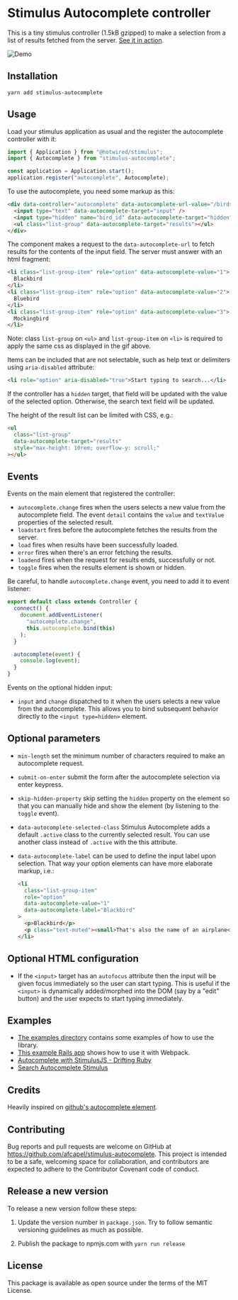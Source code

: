 # Stimulus Autocomplete controller

This is a tiny stimulus controller (1.5kB gzipped) to make a selection from a
list of results fetched from the server. [See it in action](https://stimulus-autocomplete.netlify.app/).

![Demo](https://media.giphy.com/media/5dYbYLVX4fSbbdyN84/giphy.gif)

## Installation

```plain
yarn add stimulus-autocomplete
```

## Usage

Load your stimulus application as usual and the register the autocomplete
controller with it:

```javascript
import { Application } from "@hotwired/stimulus";
import { Autocomplete } from "stimulus-autocomplete";

const application = Application.start();
application.register("autocomplete", Autocomplete);
```

To use the autocomplete, you need some markup as this:

```html
<div data-controller="autocomplete" data-autocomplete-url-value="/birds/search">
  <input type="text" data-autocomplete-target="input" />
  <input type="hidden" name="bird_id" data-autocomplete-target="hidden" />
  <ul class="list-group" data-autocomplete-target="results"></ul>
</div>
```

The component makes a request to the `data-autocomplete-url` to fetch results for
the contents of the input field. The server must answer with an html fragment:

```html
<li class="list-group-item" role="option" data-autocomplete-value="1">
  Blackbird
</li>
<li class="list-group-item" role="option" data-autocomplete-value="2">
  Bluebird
</li>
<li class="list-group-item" role="option" data-autocomplete-value="3">
  Mockingbird
</li>
```

Note: class `list-group` on `<ul>` and `list-group-item` on `<li>` is required to apply the same css as displayed in the gif above.

Items can be included that are not selectable, such as help text or delimiters using `aria-disabled` attribute:

```html
<li role="option" aria-disabled="true">Start typing to search...</li>
```

If the controller has a `hidden` target, that field will be updated with the value
of the selected option. Otherwise, the search text field will be updated.

The height of the result list can be limited with CSS, e.g.:

```html
<ul
  class="list-group"
  data-autocomplete-target="results"
  style="max-height: 10rem; overflow-y: scroll;"
></ul>
```

## Events

Events on the main element that registered the controller:

- `autocomplete.change` fires when the users selects a new value from the autocomplete
  field. The event `detail` contains the `value` and `textValue` properties of the
  selected result.
- `loadstart` fires before the autocomplete fetches the results from the server.
- `load` fires when results have been successfully loaded.
- `error` fires when there's an error fetching the results.
- `loadend` fires when the request for results ends, successfully or not.
- `toggle` fires when the results element is shown or hidden.

Be careful, to handle `autocomplete.change` event, you need to add it to event listener:

```js
export default class extends Controller {
  connect() {
    document.addEventListener(
      "autocomplete.change",
      this.autocomplete.bind(this)
    );
  }

  autocomplete(event) {
    console.log(event);
  }
}
```

Events on the optional hidden input:

- `input` and `change` dispatched to it when the users selects a new value from the autocomplete. This allows you to bind subsequent behavior directly to the `<input type=hidden>` element.

## Optional parameters

- `min-length` set the minimum number of characters required to make an autocomplete request.
- `submit-on-enter` submit the form after the autocomplete selection via enter keypress.
- `skip-hidden-property` skip setting the `hidden` property on the element so that you can manually hide and show the element (by listening to the `toggle` event).
- `data-autocomplete-selected-class` Stimulus Autocomplete adds a default `.active` class to the currently selected result. You can use another class instead of `.active` with the this attribute.
- `data-autocomplete-label` can be used to define the input label upon selection. That way your option elements can have more elaborate markup, i.e.:

  ```html
  <li
    class="list-group-item"
    role="option"
    data-autocomplete-value="1"
    data-autocomplete-label="Blackbird"
  >
    <p>Blackbird</p>
    <p class="text-muted"><small>That's also the name of an airplane</small></p>
  </li>
  ```

## Optional HTML configuration

- If the `<input>` target has an `autofocus` attribute then the input will be given focus immediately so the user can start typing. This is useful if the `<input>` is dynamically added/morphed into the DOM (say by a "edit" button) and the user expects to start typing immediately.

## Examples

- [The examples directory](https://github.com/afcapel/stimulus-autocomplete/tree/main/examples) contains some examples of how to use the library.
- [This example Rails app](https://github.com/afcapel/stimulus-autocomplete-rails-example) shows how to use it with Webpack.
- [Autocomplete with StimulusJS - Drifting Ruby](https://www.driftingruby.com/episodes/autocomplete-with-stimulusjs)
- [Search Autocomplete Stimulus](https://itnext.io/search-autocomplete-stimulus-4e941df54d39?sk=a09dbf0e1ca8cd2f544ba34b78f739f0)

## Credits

Heavily inspired on [github's autocomplete element](https://github.com/github/auto-complete-element).

## Contributing

Bug reports and pull requests are welcome on GitHub at <https://github.com/afcapel/stimulus-autocomplete>. This project is intended to be a safe, welcoming space for collaboration, and contributors are expected to adhere to the Contributor Covenant code of conduct.

## Release a new version

To release a new version follow these steps:

1. Update the version number in `package.json`. Try to follow
   semantic versioning guidelines as much as possible.

2. Publish the package to npmjs.com with `yarn run release`

## License

This package is available as open source under the terms of the MIT License.
